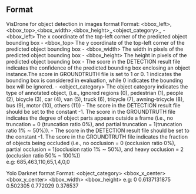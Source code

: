 ## Format

VisDrone for object detection in images format 
    Format: <bbox_left>,<bbox_top>,<bbox_width>,<bbox_height>,<score>,<object_category>,<truncation>,<occlusion>
        - <bbox_left>	The x coordinate of the top-left corner of the predicted object bounding box
        - <bbox_top>	The y coordinate of the top-left corner of the predicted object bounding box
        - <bbox_width>	The width in pixels of the predicted object bounding box
        - <bbox_height>	The height in pixels of the predicted object bounding box
        - <score>	The score in the DETECTION result file indicates the confidence of the predicted bounding 
                    box enclosing an object instance.The score in GROUNDTRUTH file is set to 1 or 0. 
                    1 indicates the bounding box is considered in evaluation, while 0 indicates the bounding box will be ignored.
        - <object_category>	The object category indicates the type of annotated object, 
                    (i.e., ignored regions (0), pedestrian (1), people (2), bicycle (3), car (4), van (5), 
                    truck (6), tricycle (7), awning-tricycle (8), bus (9), motor (10), others (11))
        - <truncation>	The score in the DETECTION result file should be set to the constant -1. 
                    The score in the GROUNDTRUTH file indicates the degree of object parts appears outside a frame 
                    (i.e., no truncation = 0 (truncation ratio 0%), and partial truncation = 1(truncation ratio 1% ∼ 50%)).
        - <occlusion>	The score in the DETECTION result file should be set to the constant -1. 
                        The score in the GROUNDTRUTH file indicates the fraction of objects being occluded 
                        (i.e., no occlusion = 0 (occlusion ratio 0%), partial occlusion = 1(occlusion ratio 1% ∼ 50%), 
                        and heavy occlusion = 2 (occlusion ratio 50% ~ 100%))  
    e.g: 685,463,110,65,1,4,0,0

Yolo Darknet format
    Format:  <object_category> <bbox_x_center> <bbox_y_center> <bbox_width> <bbox_height>
    e.g: 0 0.6137131875 0.502305 0.772029 0.376537
